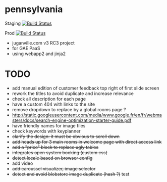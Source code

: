 pennsylvania
=====

Staging [![Build Status](https://travis-ci.org/daseeds/pennsylvania.svg?branch=staging)](https://travis-ci.org/daseeds/pennsylvania)

Prod [![Build Status](https://travis-ci.org/daseeds/pennsylvania.svg?branch=prod)](https://travis-ci.org/daseeds/pennsylvania)

- juganville.com v3 RC3 project
- for GAE PaaS
- using webapp2 and jinja2

TODO
=====
- add manual edition of customer feedback top right of first slide screen
- rework the titles to avoid duplicate and increase relevance
- check all description for each page
- have a custom 404 with links to the site
- remove dropdown to replace by a global rooms page ?
- http://static.googleusercontent.com/media/www.google.fr/en/fr/webmasters/docs/search-engine-optimization-starter-guide.pdf
- have friendly names for image files
- check keywords with keyplanner
- ~~clarify the design: it must be obvious to scroll down~~
- ~~add heads up for 3 main rooms in welcome page with direct access link~~
- ~~add a "price" block to replace ugly tables~~
- ~~integrates open system booking (custom css)~~
- ~~detect locale based on browser config~~
- add video
- ~~add caroussel visualizer, image selector~~
- ~~detect and avoid blobstore image duplicate (hash ?)~~
test
